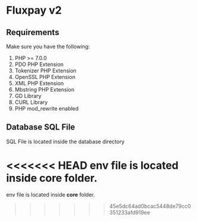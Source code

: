 

# Fluxpay v2

## Requirements

Make sure you have the following:
		<ol>
			<li>PHP >= 7.0.0</li>
			<li>PDO PHP Extension</li>
			<li>Tokenizer PHP Extension</li>
			<li>OpenSSL PHP Extension</li>
			<li>XML PHP Extension</li>
			<li>Mbstring PHP Extension</li>
			<li>GD Library</li>
			<li>CURL Library</li>
			<li>PHP mod_rewrite enabled</li>
		</ol> 

## Database SQL File
SQL File is located inside the database directory

<<<<<<< HEAD
env file is located inside <b>core</b> folder.
=======
env file is located inside <b>core</b> folder.
>>>>>>> 45e5dc64ad0bcac5448de79cc0351233afd919ee
